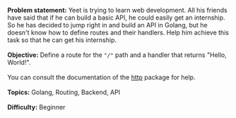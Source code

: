 **Problem statement:** Yeet is trying to learn web development. All his friends have said that if he can build a basic API, he could easily get an internship. So he has decided to jump right in and build an API in Golang, but he doesn't know how to define routes and their handlers. Help him achieve this task so that he can get his internship.
<br><br>
**Objective:** Define a route for the `"/"` path and a handler that returns "Hello, World!".
<br><br>
You can consult the documentation of the [http](https://golang.org/pkg/net/http/) package for help.
<br><br>
**Topics:** Golang, Routing, Backend, API
<br><br>
**Difficulty:** Beginner
